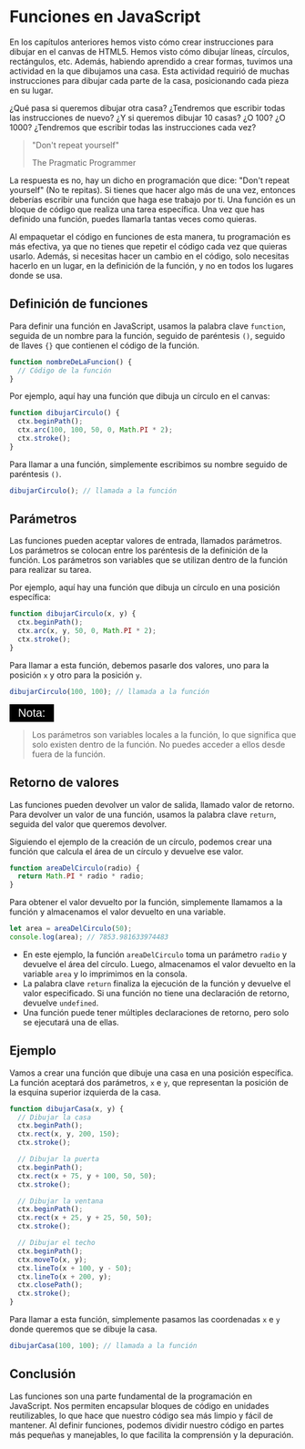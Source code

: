 # Funciones en JavaScript

En los capítulos anteriores hemos visto cómo crear instrucciones para dibujar en el canvas de HTML5. Hemos visto cómo dibujar líneas, círculos, rectángulos, etc. Además, habiendo aprendido a crear formas, tuvimos una actividad en la que dibujamos una casa. Esta actividad requirió de muchas instrucciones para dibujar cada parte de la casa, posicionando cada pieza en su lugar.

¿Qué pasa si queremos dibujar otra casa? ¿Tendremos que escribir todas las instrucciones de nuevo? ¿Y si queremos dibujar 10 casas? ¿O 100? ¿O 1000? ¿Tendremos que escribir todas las instrucciones cada vez?

> "Don't repeat yourself"
>
> The Pragmatic Programmer

La respuesta es no, hay un dicho en programación que dice: "Don't repeat yourself" (No te repitas). Si tienes que hacer algo más de una vez, entonces deberías escribir una función que haga ese trabajo por ti. Una función es un bloque de código que realiza una tarea específica. Una vez que has definido una función, puedes llamarla tantas veces como quieras.

Al empaquetar el código en funciones de esta manera, tu programación es más efectiva, ya que no tienes que repetir el código cada vez que quieras usarlo. Además, si necesitas hacer un cambio en el código, solo necesitas hacerlo en un lugar, en la definición de la función, y no en todos los lugares donde se usa.

## Definición de funciones

Para definir una función en JavaScript, usamos la palabra clave `function`, seguida de un nombre para la función, seguido de paréntesis `()`, seguido de llaves `{}` que contienen el código de la función.

```javascript
function nombreDeLaFuncion() {
  // Código de la función
}
```

Por ejemplo, aquí hay una función que dibuja un círculo en el canvas:

```javascript
function dibujarCirculo() {
  ctx.beginPath();
  ctx.arc(100, 100, 50, 0, Math.PI * 2);
  ctx.stroke();
}
```

Para llamar a una función, simplemente escribimos su nombre seguido de paréntesis `()`.

```javascript
dibujarCirculo(); // llamada a la función
```

## Parámetros

Las funciones pueden aceptar valores de entrada, llamados parámetros. Los parámetros se colocan entre los paréntesis de la definición de la función. Los parámetros son variables que se utilizan dentro de la función para realizar su tarea.

Por ejemplo, aquí hay una función que dibuja un círculo en una posición específica:

```javascript
function dibujarCirculo(x, y) {
  ctx.beginPath();
  ctx.arc(x, y, 50, 0, Math.PI * 2);
  ctx.stroke();
}
```

Para llamar a esta función, debemos pasarle dos valores, uno para la posición `x` y otro para la posición `y`.

```javascript
dibujarCirculo(100, 100); // llamada a la función
```

<div style="background-color:black; color:white; width:70px; text-align:center;padding:4px; font-size:20px; font-family: sans-serif">Nota:</div>

> Los parámetros son variables locales a la función, lo que significa que solo existen dentro de la función. No puedes acceder a ellos desde fuera de la función.

## Retorno de valores

Las funciones pueden devolver un valor de salida, llamado valor de retorno. Para devolver un valor de una función, usamos la palabra clave `return`, seguida del valor que queremos devolver.

Siguiendo el ejemplo de la creación de un círculo, podemos crear una función que calcula el área de un círculo y devuelve ese valor.

```javascript
function areaDelCirculo(radio) {
  return Math.PI * radio * radio;
}
```

Para obtener el valor devuelto por la función, simplemente llamamos a la función y almacenamos el valor devuelto en una variable.

```javascript
let area = areaDelCirculo(50);
console.log(area); // 7853.981633974483
```

- En este ejemplo, la función `areaDelCirculo` toma un parámetro `radio` y devuelve el área del círculo. Luego, almacenamos el valor devuelto en la variable `area` y lo imprimimos en la consola.
- La palabra clave `return` finaliza la ejecución de la función y devuelve el valor especificado. Si una función no tiene una declaración de retorno, devuelve `undefined`.
- Una función puede tener múltiples declaraciones de retorno, pero solo se ejecutará una de ellas.

## Ejemplo

Vamos a crear una función que dibuje una casa en una posición específica. La función aceptará dos parámetros, `x` e `y`, que representan la posición de la esquina superior izquierda de la casa.

```javascript
function dibujarCasa(x, y) {
  // Dibujar la casa
  ctx.beginPath();
  ctx.rect(x, y, 200, 150);
  ctx.stroke();

  // Dibujar la puerta
  ctx.beginPath();
  ctx.rect(x + 75, y + 100, 50, 50);
  ctx.stroke();

  // Dibujar la ventana
  ctx.beginPath();
  ctx.rect(x + 25, y + 25, 50, 50);
  ctx.stroke();

  // Dibujar el techo
  ctx.beginPath();
  ctx.moveTo(x, y);
  ctx.lineTo(x + 100, y - 50);
  ctx.lineTo(x + 200, y);
  ctx.closePath();
  ctx.stroke();
}
```

Para llamar a esta función, simplemente pasamos las coordenadas `x` e `y` donde queremos que se dibuje la casa.

```javascript
dibujarCasa(100, 100); // llamada a la función
```

## Conclusión

Las funciones son una parte fundamental de la programación en JavaScript. Nos permiten encapsular bloques de código en unidades reutilizables, lo que hace que nuestro código sea más limpio y fácil de mantener. Al definir funciones, podemos dividir nuestro código en partes más pequeñas y manejables, lo que facilita la comprensión y la depuración.
